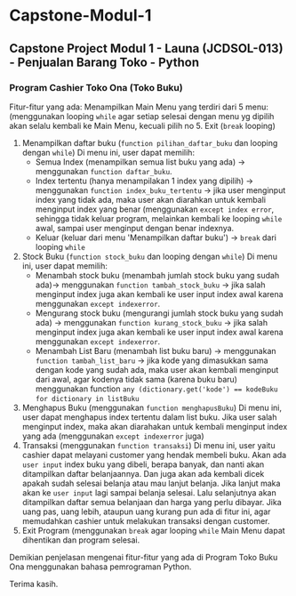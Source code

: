# Capstone-Modul-1
## Capstone Project Modul 1 - Launa (JCDSOL-013) - Penjualan Barang Toko - Python
### Program Cashier Toko Ona (Toko Buku)

Fitur-fitur yang ada:
Menampilkan Main Menu yang terdiri dari 5 menu: (menggunakan looping `while` agar setiap selesai dengan menu yg dipilih akan selalu kembali ke Main Menu, kecuali pilih no 5. Exit (`break` looping)

  1. Menampilkan daftar buku (`function pilihan_daftar_buku` dan looping dengan `while`)
     Di menu ini, user dapat memilih:
     - Semua Index (menampilkan semua list buku yang ada) -> menggunakan `function daftar_buku`.
     - Index tertentu (hanya menampilakan 1 index yang dipilih) -> menggunakan `function index_buku_tertentu` -> jika user          menginput index yang tidak ada, maka user akan diarahkan untuk kembali menginput index yang benar (menggunakan              `except index error`, sehingga tidak keluar program, melainkan kembali ke looping `while` awal, sampai user                   menginput dengan benar indexnya.
     - Keluar (keluar dari menu 'Menampilkan daftar buku') -> `break` dari looping `while`
  2. Stock Buku (`function stock_buku` dan looping dengan `while`)
     Di menu ini, user dapat memilih:
     - Menambah stock buku (menambah jumlah stock buku yang sudah ada)-> menggunakan `function tambah_stock_buku` -> jika           salah menginput index juga akan kembali ke user input index awal karena menggunakan `except indexerror`.
     - Mengurang stock buku (mengurangi jumlah stock buku yang sudah ada) -> menggunakan `function kurang_stock_buku` ->            jika salah menginput index juga akan kembali ke user input index awal karena menggunakan `except indexerror`.
     - Menambah List Baru (menambah list buku baru) -> menggunakan `function tambah_list_baru` -> jika kode yang                    dimasukkan sama dengan kode yang sudah ada, maka user akan kembali menginput dari awal, agar kodenya tidak sama              (karena buku baru) menggunakan function `any (dictionary.get('kode') == kodeBuku`
                                                 `for dictionary in listBuku`
  3. Menghapus Buku (menggunakan `function menghapusBuku`)
     Di menu ini, user dapat menghapus index tertentu dalam list buku. Jika user salah menginput index, maka akan diarahakan      untuk kembali menginput index yang ada (menggunakan `except indexerror` juga)
  4. Transaksi (menggunakan `function transaksi`)
     Di menu ini, user yaitu cashier dapat melayani customer yang hendak membeli buku. Akan ada `user input` index buku yang      dibeli, berapa banyak, dan nanti akan ditampilkan daftar belanjaannya. Dan juga akan ada kembali dicek apakah sudah          selesai belanja atau mau lanjut belanja. Jika lanjut maka akan ke `user input` lagi sampai belanja selesai.
     Lalu selanjutnya akan ditampilkan daftar semua belanjaan dan harga yang perlu dibayar. Jika uang pas, uang lebih,            ataupun uang kurang pun ada di fitur ini, agar memudahkan cashier untuk melakukan transaksi dengan customer.  
  5. Exit Program (menggunakan `break` agar looping `while` Main Menu dapat dihentikan dan program selesai.

Demikian penjelasan mengenai fitur-fitur yang ada di Program Toko Buku Ona menggunakan bahasa pemrograman Python.

Terima kasih.
   
